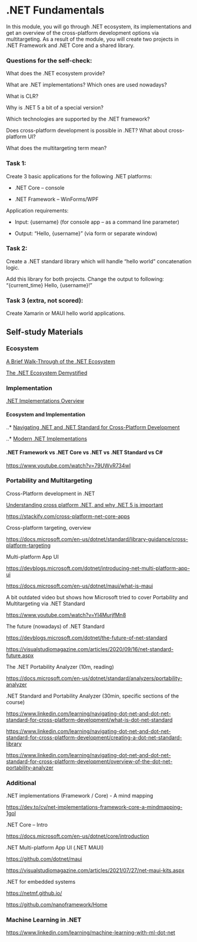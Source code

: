 # .NET Fundamentals

In this module, you will go through .NET ecosystem, its implementations and get an overview of the cross-platform development options via multitargeting. As a result of the module, you will create two projects in .NET Framework and .NET Core and a shared library.  

### Questions for the self-check:

What does the .NET ecosystem provide?

What are .NET implementations? Which ones are used nowadays?

What is CLR?

Why is .NET 5 a bit of a special version?

Which technologies are supported by the .NET framework?

Does cross-platform development is possible in .NET? What about cross-platform UI?

What does the multitargeting term mean?

### Task 1:

Create 3 basic applications for the following .NET platforms:

* .NET Core – console

* .NET Framework – WinForms/WPF

Application requirements:

* Input: {username} (for console app – as a command line parameter)

* Output: “Hello, {username}” (via form or separate window) 

### Task 2:  

Create a .NET standard library which will handle “hello world” concatenation logic. 

Add this library for both projects. Change the output to following: “{current_time} Hello, {username}!”

### Task 3 (extra, not scored): 

Create Xamarin or MAUI hello world applications.

## Self-study Materials

### Ecosystem
[A Brief Walk-Through of the .NET Ecosystem](https://dzone.com/articles/a-brief-walk-through-net-ecosystem)

[The .NET Ecosystem Demystified](https://stackify.com/net-ecosystem-demystified)

### Implementation

[.NET Implementations Overview](https://docs.microsoft.com/en-us/dotnet/standard/components#net-implementations)

#### Ecosystem and Implementation

..* [Navigating .NET and .NET Standard for Cross-Platform Development](https://www.linkedin.com/learning/navigating-dot-net-and-dot-net-standard-for-cross-platform-development/the-evolution-of-dot-net)

..*  [Modern .NET Implementations](https://www.linkedin.com/learning/navigating-dot-net-and-dot-net-standard-for-cross-platform-development/modern-dot-net-implementations)

#### .NET Framework vs .NET Core vs .NET vs .NET Standard vs C#

https://www.youtube.com/watch?v=79UWvR734wI

### Portability and Multitargeting
Cross-Platform development in .NET

[Understanding cross platform .NET, and why .NET 5 is important](https://www.fearofoblivion.com/understanding-cross-platform-NET-and-why-NET-5-is-important)

https://stackify.com/cross-platform-net-core-apps

Cross-platform targeting, overview

https://docs.microsoft.com/en-us/dotnet/standard/library-guidance/cross-platform-targeting

Multi-platform App UI

https://devblogs.microsoft.com/dotnet/introducing-net-multi-platform-app-ui

https://docs.microsoft.com/en-us/dotnet/maui/what-is-maui

A bit outdated video but shows how Microsoft tried to cover Portability and Multitargeting via .NET Standard

https://www.youtube.com/watch?v=YI4MurjfMn8

The future (nowadays) of .NET Standard

https://devblogs.microsoft.com/dotnet/the-future-of-net-standard

https://visualstudiomagazine.com/articles/2020/09/16/net-standard-future.aspx

The .NET Portability Analyzer (10m, reading)

https://docs.microsoft.com/en-us/dotnet/standard/analyzers/portability-analyzer

.NET Standard and Portability Analyzer (30min, specific sections of the course)

https://www.linkedin.com/learning/navigating-dot-net-and-dot-net-standard-for-cross-platform-development/what-is-dot-net-standard

https://www.linkedin.com/learning/navigating-dot-net-and-dot-net-standard-for-cross-platform-development/creating-a-dot-net-standard-library

https://www.linkedin.com/learning/navigating-dot-net-and-dot-net-standard-for-cross-platform-development/overview-of-the-dot-net-portability-analyzer

### Additional
.NET implementations (Framework / Core) - A mind mapping

https://dev.to/cv/net-implementations-framework-core-a-mindmapping-1gol

.NET Core – Intro

https://docs.microsoft.com/en-us/dotnet/core/introduction

.NET Multi-platform App UI (.NET MAUI)

https://github.com/dotnet/maui

https://visualstudiomagazine.com/articles/2021/07/27/net-maui-kits.aspx

.NET for embedded systems

https://netmf.github.io/

https://github.com/nanoframework/Home

### Machine Learning in .NET

https://www.linkedin.com/learning/machine-learning-with-ml-dot-net 
